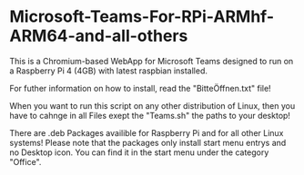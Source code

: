 # Microsoft-Teams-For-RPi-ARMhf-ARM64-and-all-others
This is a Chromium-based WebApp for Microsoft Teams designed to run on a Raspberry Pi 4 (4GB) with latest raspbian installed.

For futher information on how to install, read the "BitteÖffnen.txt" file!

When you want to run this script on any other distribution of Linux, then you have to cahnge in all Files exept the "Teams.sh" the paths to your desktop!

There are .deb Packages availible for Raspberry Pi and for all other Linux systems!
Please note that the packages only install start menu entrys and no Desktop icon. You can find it in the start menu under the category "Office".
